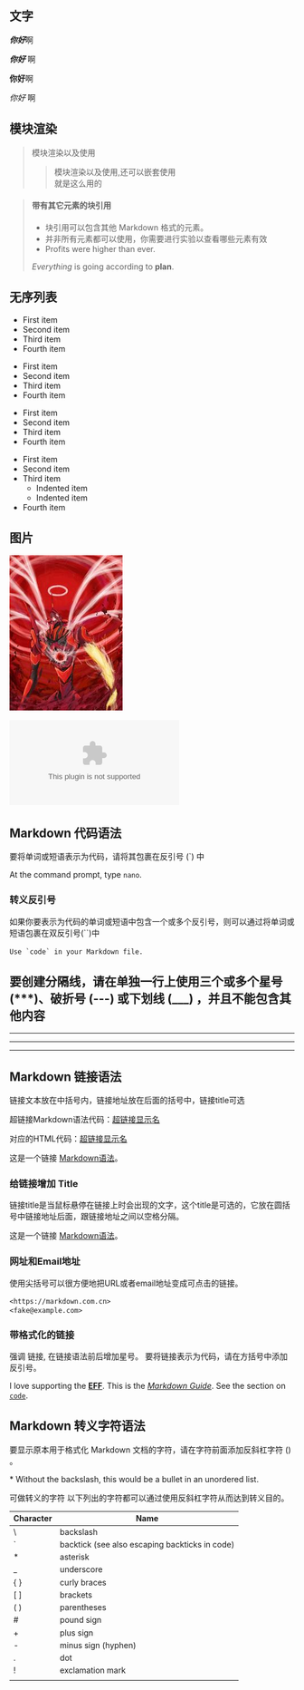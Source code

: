 ## 文字

***你好***啊

___你好___ 啊

**你好**啊

_你好_ 啊

## 模块渲染

>模块渲染以及使用<br>
>>模块渲染以及使用,还可以嵌套使用<br>
>就是这么用的

> #### 带有其它元素的块引用
>
> - 块引用可以包含其他 Markdown 格式的元素。
> - 并非所有元素都可以使用，你需要进行实验以查看哪些元素有效
> - Profits were higher than ever.
>
>  *Everything* is going according to **plan**.


## 无序列表

- First item
- Second item
- Third item
- Fourth item

* First item
* Second item
* Third item
* Fourth item

+ First item
+ Second item
+ Third item
+ Fourth item

- First item
- Second item
- Third item
    - Indented item
    - Indented item
- Fourth item

## 图片

![Tux, the Linux mascot](images/eva.png)

![eva](www.biying.com)

## Markdown 代码语法
要将单词或短语表示为代码，请将其包裹在反引号 (`) 中

At the command prompt, type `nano`.

### 转义反引号
如果你要表示为代码的单词或短语中包含一个或多个反引号，则可以通过将单词或短语包裹在双反引号(``)中

``Use `code` in your Markdown file.``

## 要创建分隔线，请在单独一行上使用三个或多个星号 (***)、破折号 (---) 或下划线 (___) ，并且不能包含其他内容

***

---

_________________

## Markdown 链接语法

链接文本放在中括号内，链接地址放在后面的括号中，链接title可选

超链接Markdown语法代码：[超链接显示名](超链接地址 "超链接title")

对应的HTML代码：<a href="超链接地址" title="超链接title">超链接显示名</a>

这是一个链接 [Markdown语法](https://markdown.com.cn)。

### 给链接增加 Title
链接title是当鼠标悬停在链接上时会出现的文字，这个title是可选的，它放在圆括号中链接地址后面，跟链接地址之间以空格分隔。
    
这是一个链接 [Markdown语法](https://markdown.com.cn "最好的markdown教程")。

### 网址和Email地址
使用尖括号可以很方便地把URL或者email地址变成可点击的链接。

    <https://markdown.com.cn>
    <fake@example.com>

### 带格式化的链接
强调 链接, 在链接语法前后增加星号。 要将链接表示为代码，请在方括号中添加反引号。

I love supporting the **[EFF](https://eff.org)**.
This is the *[Markdown Guide](https://www.markdownguide.org)*.
See the section on [`code`](#code).

## Markdown 转义字符语法
要显示原本用于格式化 Markdown 文档的字符，请在字符前面添加反斜杠字符 () 。

\* Without the backslash, this would be a bullet in an unordered list.

可做转义的字符
以下列出的字符都可以通过使用反斜杠字符从而达到转义目的。


| Character | Name |
| --------- | --------- |
| \ |	backslash |
| ` |	backtick (see also escaping backticks in code) |
| * |	asterisk |
| _ |	underscore |
| { } | 	curly braces |
| [ ] | 	brackets |
| ( ) | 	parentheses |
| # |	pound sign |
| + |	plus sign |
| - |	minus sign (hyphen) |
| . |	dot |
| ! |	exclamation mark |
| | |	pipe(see also escaping pipe in tables) |



